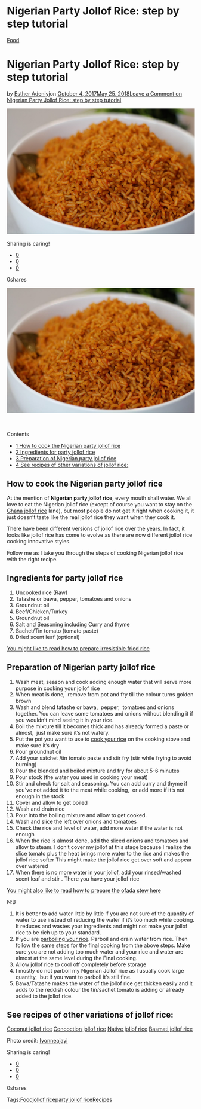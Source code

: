 # Nigerian Party Jollof Rice: step by step tutorial

[Food](https://estheradeniyi.com/category/food/)
# Nigerian Party Jollof Rice: step by step tutorial

by [Esther Adeniyi](https://estheradeniyi.com/author/esther-adeniyi/)on [October 4, 2017May 25, 2018](https://estheradeniyi.com/nigerian-party-jollof-rice-step-by-step/)[Leave a Comment on Nigerian Party Jollof Rice: step by step tutorial](https://estheradeniyi.com/nigerian-party-jollof-rice-step-by-step/#respond)

![Nigerian Party Jollof Rice](images/Jollofrice1.jpg)

Sharing is caring!

- [0](https://www.facebook.com/sharer/sharer.php?u=https%3A%2F%2Festheradeniyi.com%2Fnigerian-party-jollof-rice-step-by-step%2F&amp;t=Nigerian%20Party%20Jollof%20Rice%3A%20step%20by%20step%20tutorial)
- [0](https://twitter.com/intent/tweet?text=Nigerian%20Party%20Jollof%20Rice%3A%20step%20by%20step%20tutorial&amp;url=https%3A%2F%2Festheradeniyi.com%2Fnigerian-party-jollof-rice-step-by-step%2F)
- [0](#)

0shares

[![Nigerian party jollof rice, esther adeniyi](images/Jollofrice1-1024x682.jpg)](images/Jollofrice1-1024x682.jpg)

&#xA0;

Contents

- [1 How to cook the Nigerian party jollof rice](#How_to_cook_the_Nigerian_party_jollof_rice)
- [2 Ingredients for party jollof rice](#Ingredients_for_party_jollof_rice)
- [3 Preparation of Nigerian party jollof rice](#Preparation_of_Nigerian_party_jollof_rice)
- [4 See recipes of other variations of jollof rice:](#See_recipes_of_other_variations_of_jollof_rice)

## How to cook the Nigerian party jollof rice

At the mention of **Nigerian&#xA0;party jollof rice**, every mouth shall water. We all love to eat the Nigerian jollof rice (except of course you want to stay on the [Ghana jollof rice](http://www.africanfoodmap.com/recipes/recipe-3/) lane), but most people do not get it right when cooking it, it just doesn&#x2019;t taste like the real jollof rice they want when they cook it.

There have been different versions of jollof rice over the years. In fact, it looks like jollof rice has come to evolve as there are now different jollof rice cooking innovative styles.

Follow me as I take you through the steps of cooking Nigerian jollof rice with the right recipe.

## Ingredients for party jollof rice

1. Uncooked rice (Raw)
 2. Tatashe or bawa, pepper, tomatoes and onions
 3. Groundnut oil
 4. Beef/Chicken/Turkey
 5. Groundnut oil
 6. Salt and Seasoning including Curry and thyme
 7. Sachet/Tin tomato (tomato paste)
 8. Dried scent leaf (optional)

[You might like to read how to prepare irresistible fried rice](https://www.estheradeniyi.com/your-tasty-fried-rice-will-last-longer)

## Preparation of Nigerian party jollof rice

1. Wash meat, season and cook adding enough water that will serve more purpose in cooking your jollof rice
 2. When meat is done, &#xA0;remove from pot and fry till the colour turns golden brown
 3. Wash and blend tatashe or bawa, &#xA0;pepper, &#xA0;tomatoes and onions together. You can leave some tomatoes and onions without blending it if you wouldn&#x2019;t mind seeing it in your rice.
 4. Boil the mixture till it becomes thick and has already formed a paste or almost, &#xA0;just make sure it&#x2019;s not watery.
 5. Put the pot you want to use to [cook your rice](http://www.knorr.ng/recipes/detail/14240/1/jollof-rice) on the cooking stove and make sure it&#x2019;s dry
 6. Pour groundnut oil
 7. Add your satchet /tin tomato paste and stir fry (stir while frying to avoid burning)
 8. Pour the blended and boiled mixture and fry for about 5-6 minutes
 9. Pour stock (the water you used in cooking your meat)
 10. Stir and check for salt and seasoning. You can add curry and thyme if you&#x2019;ve not added it to the meat while cooking, &#xA0;or add more if it&#x2019;s not enough in the stock
 11. Cover and allow to get boiled
 12. Wash and drain rice
 13. Pour into the boiling mixture and allow to get cooked.
 14. Wash and slice the left over onions and tomatoes
 15. Check the rice and level of water, add more water if the water is not enough
 16. When the rice is almost done, add the sliced onions and tomatoes and allow to steam. I don&#x2019;t cover my jollof at this stage because I realize the slice tomato plus the heat brings more water to the rice and makes the jollof rice softer This might make the jollof rice get over soft and appear over watered
 17. When there is no more water in your jollof, add your rinsed/washed scent leaf and stir . There you have your jollof rice

[You might also like to read how to prepare the ofada stew here](https://www.estheradeniyi.com/olori-ofada-ofada-stew-recipe)

N:B

1. It is better to add water little by little if you are not sure of the quantity of water to use instead of reducing the water if it&#x2019;s too much while cooking. It reduces and wastes your ingredients and might not make your jollof rice to be rich up to your standard.
 2. If you are [parboiling your rice](http://www.nigerianfoodtv.com/2012/09/how-to-parboil-rice-for-nigerian-rice-recipes.html). Parboil and drain water from rice. Then follow the same steps for the final cooking from the above steps. Make sure you are not adding too much water and your rice and water are almost at the same level during the Final cooking.
 3. Allow jollof rice to cool off completely before storage
 4. I mostly do not parboil my Nigerian Jollof rice as I usually cook large quantity, &#xA0;but if you want to parboil it&#x2019;s still fine.
 5. Bawa/Tatashe makes the water of the jollof rice get thicken easily and it adds to the reddish colour the tin/sachet tomato is adding or already added to the jollof rice.

## See recipes of other variations of jollof rice:

[Coconut jollof rice](http://dooneyskitchen.com/coconut-jollof-rice/)
[Concoction jollof rice](http://www.allnigerianrecipes.com/rice/concoction-rice.html)
[Native jollof rice](http://www.sisiyemmie.com/2016/08/native-jollof-rice-recipe.html)
[Basmati jollof rice](http://www.9jafoodie.com/jollof-rice-with-basmati-rice/)

Photo credit: [Ivonneajayi](http://www.ivonneajayi.co.uk/2016/12/nigerian-jollof-rice-video-recipe.html)

Sharing is caring!

- [0](https://www.facebook.com/sharer/sharer.php?u=https%3A%2F%2Festheradeniyi.com%2Fnigerian-party-jollof-rice-step-by-step%2F&amp;t=Nigerian%20Party%20Jollof%20Rice%3A%20step%20by%20step%20tutorial)
- [0](https://twitter.com/intent/tweet?text=Nigerian%20Party%20Jollof%20Rice%3A%20step%20by%20step%20tutorial&amp;url=https%3A%2F%2Festheradeniyi.com%2Fnigerian-party-jollof-rice-step-by-step%2F)
- [0](#)

0shares

Tags:[Food](https://estheradeniyi.com/tag/food/)[jollof rice](https://estheradeniyi.com/tag/jollof-rice/)[party jollof rice](https://estheradeniyi.com/tag/party-jollof-rice/)[Recipes](https://estheradeniyi.com/tag/recipes/)